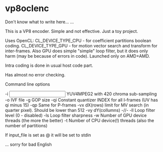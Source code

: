 vp8oclenc
=========


Don't know what to write here...
...

This is a VP8 encoder.
Simple and not effective. Just a toy project.

Uses OpenCL:
CL_DEVICE_TYPE_CPU - for coefficient partitions boolean coding.
CL_DEVICE_TYPE_GPU - for motion vector search and transform for inter-frames.
Also GPU does simple "simple" loop filter, but it does only harm (may be because of errors in code).
Launched only on AMD+AMD.

Intra coding is done in usual host code part.

Has almost no error checking. 

Command line options

-i <input file>     YUV4MPEG2 with 420 chroma sub-sampling
-o <output file>    IVF file
-g <value>          GOP size
-qi <value>         Constant quantizer INDEX for all I-frames (UV has qi minus 15)
-qp <value>         Same for P-frames
-vx <value>         dX(rows) limit for MV search (in quarter pixel). Should be lower than 512
-vy <value>         dY(collumns) -//-
-ll <value>         Loop filter level (0 - disabled)
-ls <value>         Loop filter sharpness
-w <value>          Number of GPU device threads (the more the better)
-t <value>          Number of CPU device(!) threads (also the number of partitions)


If input_file is set as @
it will be set to stdin

... sorry for bad English
